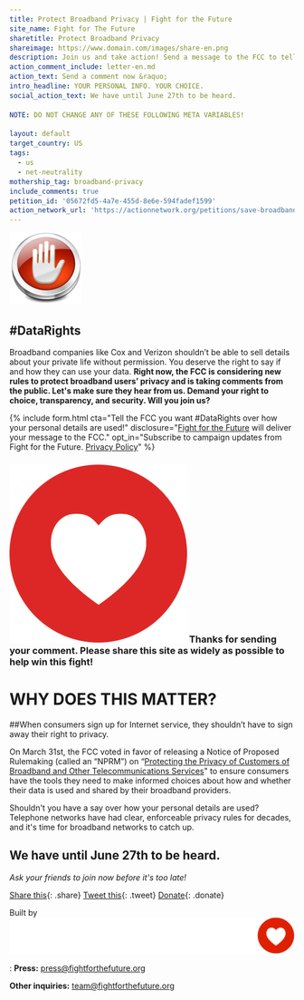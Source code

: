 ```yaml
---
title: Protect Broadband Privacy | Fight for the Future
site_name: Fight for The Future
sharetitle: Protect Broadband Privacy
shareimage: https://www.domain.com/images/share-en.png
description: Join us and take action! Send a message to the FCC to tell them you have a right to choose how your data is used.
action_comment_include: letter-en.md
action_text: Send a comment now &raquo;
intro_headline: YOUR PERSONAL INFO. YOUR CHOICE.
social_action_text: We have until June 27th to be heard.

NOTE: DO NOT CHANGE ANY OF THESE FOLLOWING META VARIABLES!

layout: default
target_country: US
tags:
  - us
  - net-neutrality
mothership_tag: broadband-privacy
include_comments: true
petition_id: '05672fd5-4a7e-455d-8e6e-594fadef1599'
action_network_url: 'https://actionnetwork.org/petitions/save-broadband-privacy'
---
```


![](/images/Symbol-Stop.png)

## #DataRights

Broadband companies like Cox and Verizon shouldn’t be able to sell details about your private life without permission. You deserve the right to say if and how they can use your data. **Right now, the FCC is considering new rules to protect broadband users’ privacy and is taking comments from the public. Let's make sure they hear from us. Demand your right to choice, transparency, and security. Will you join us?**

{% include form.html
  cta="Tell the FCC you want #DataRights over how your personal details are used!"
  disclosure="[Fight for the Future](https://www.fightforthefuture.org) will deliver your message to the FCC."
  opt_in="Subscribe to campaign updates from Fight for the Future. [Privacy Policy](https://www.fightforthefuture.org/privacy)"
%}

### ![](/images/heart.png) Thanks for sending your comment. Please share this site as widely as possible to help win this fight!


WHY DOES THIS MATTER?
=====================

##When consumers sign up for Internet service, they shouldn’t have to sign away their right to privacy.

On March 31st, the FCC voted in favor of releasing a Notice of Proposed
Rulemaking (called an “NPRM”) on “<a href="https://apps.fcc.gov/edocs_public/attachmatch/FCC-16-39A1.pdf">Protecting the Privacy of Customers of Broadband and Other Telecommunications Services</a>" to ensure consumers have the tools they need to make informed choices about how and whether their data is used and shared by their broadband
providers.

Shouldn't you have a say over how your personal details are used? Telephone networks have had clear, enforceable privacy rules for decades, and it's time for broadband networks to catch up.

## We have until June 27th to be heard.


_Ask your friends to join now before it's too late!_

[Share this](https://www.facebook.com/sharer/sharer.php?u=http://www.domain.com){: .share}
[Tweet this](https://twitter.com/intent/tweet?text=http%3A%2F%2Fwww.domain.com){: .tweet}
[Donate](https://donate.fightforthefuture.org/?tag=bp_priv){: .donate}




Built by ![](images/fftf-footer-logo.png)

: **Press:** [press@fightforthefuture.org](mailto:press@fightforthefuture.org)

  **Other inquiries:** [team@fightforthefuture.org](mailto:team@fightforthefuture.org)

